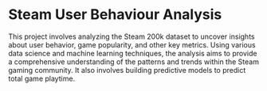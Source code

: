 # Steam User Behaviour Analysis
This project involves analyzing the Steam 200k dataset to uncover insights about user behavior, game popularity, and other key metrics. Using various data science and machine learning techniques, the analysis aims to provide a comprehensive understanding of the patterns and trends within the Steam gaming community. It also involves building predictive models to predict total game playtime.
